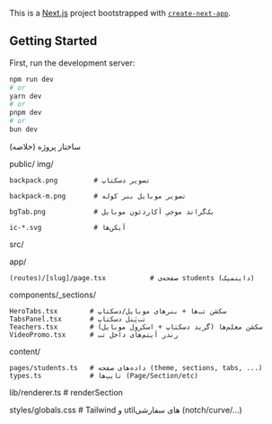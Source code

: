 This is a [Next.js](https://nextjs.org) project bootstrapped with [`create-next-app`](https://nextjs.org/docs/app/api-reference/cli/create-next-app).

## Getting Started

First, run the development server:

```bash
npm run dev
# or
yarn dev
# or
pnpm dev
# or
bun dev
```
ساختار پروژه (خلاصه)


public/
  img/
  
    backpack.png         # تصویر دسکتاپ
    
    backpack-m.png       # تصویر موبایل بنر کوله
    
    bgTab.png            # بک‌گراند موجیِ آکاردئون موبایل
    
    ic-*.svg             # آیکن‌ها
    

    

src/

  app/
  
    (routes)/[slug]/page.tsx           # صفحه‌ی students (داینمیک)
  components/_sections/
  
    HeroTabs.tsx        # سکشن تب‌ها + بنرهای موبایل/دسکتاپ
    TabsPanel.tsx       # تب‌پَنل دسکتاپ
    Teachers.tsx        # سکشن معلم‌ها (گرید دسکتاپ + اسکرول موبایل)
    VideoPromo.tsx      # رندر آیتم‌های داخل تب

    
  content/
  
    pages/students.ts   # داده‌های صفحه (theme, sections, tabs, ...)
    types.ts            # تایپ‌ها (Page/Section/etc)
  lib/renderer.ts       # renderSection
  
  styles/globals.css    # Tailwind و utilهای سفارشی (notch/curve/...)
  

  


